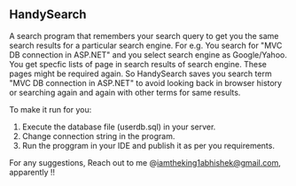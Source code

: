 HandySearch
------------------------------
A search program that remembers your search query to get you the same search results for a particular search engine. For e.g. You search for "MVC DB connection in ASP.NET" and you select search engine as Google/Yahoo.
You get specfic lists of page in search results of search engine. These pages might be required again. So HandySearch saves you search term "MVC DB connection in ASP.NET" to avoid looking back in browser history or searching again and again with other terms for same results.

To make it run for you:
1. Execute the database file (userdb.sql) in your server.
2. Change connection string in the program.
3. Run the proggram in your IDE and publish it as per you requirements.

For any suggestions, 
Reach out to me @iamtheking1abhishek@gmail.com, apparently !!